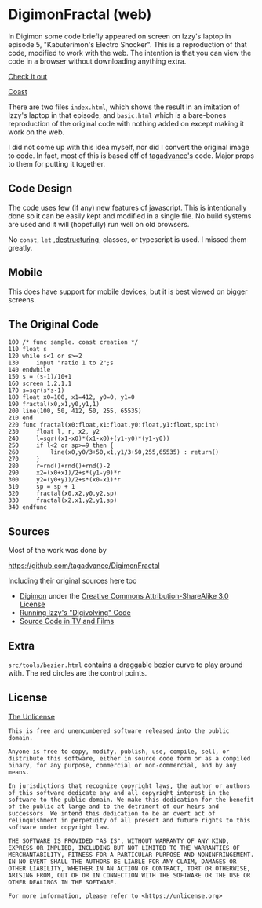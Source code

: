 # DigimonFractal (web)

In Digimon some code briefly appeared on screen on Izzy's laptop in episode 5, "Kabuterimon's Electro Shocker".
This is a reproduction of that code, modified to work with the web.
The intention is that you can view the code in a browser without downloading anything extra.

[Check it out](http://vafilor.github.io/DigimonFractalJS)

[Coast](/images/sample.png)

There are two files `index.html`, which shows the result in an imitation of Izzy's laptop in that episode, 
and `basic.html` which is a bare-bones reproduction of the original code with nothing added on except making it
work on the web.

I did not come up with this idea myself, nor did I convert the original image to code.
In fact, most of this is based off of [tagadvance's](https://github.com/tagadvance/DigimonFractal) code.
Major props to them for putting it together.


## Code Design

The code uses few (if any) new features of javascript. This is intentionally done so it can be easily
kept and modified in a single file. No build systems are used and it will (hopefully) run well on old browsers.

No `const`, `let` ,[destructuring](https://developer.mozilla.org/en-US/docs/Web/JavaScript/Reference/Operators/Destructuring_assignment), classes, or typescript is used. I missed them greatly.

## Mobile

This does have support for mobile devices, but it is best viewed on bigger screens.

## The Original Code

```
100 /* func sample. coast creation */
110 float s
120 while s<1 or s>=2
130     input "ratio 1 to 2";s
140 endwhile
150 s = (s-1)/10+1
160 screen 1,2,1,1
170 s=sqr(s*s-1)
180 float x0=100, x1=412, y0=0, y1=0
190 fractal(x0,x1,y0,y1,1)
200 line(100, 50, 412, 50, 255, 65535)
210 end
220 func fractal(x0:float,x1:float,y0:float,y1:float,sp:int)
230     float l, r, x2, y2
240     l=sqr((x1-x0)*(x1-x0)+(y1-y0)*(y1-y0))
250     if l<2 or sp>=9 then {
260         line(x0,y0/3+50,x1,y1/3+50,255,65535) : return()
270     }
280     r=rnd()+rnd()+rnd()-2
290     x2=(x0+x1)/2+s*(y1-y0)*r
300     y2=(y0+y1)/2+s*(x0-x1)*r
310     sp = sp + 1
320     fractal(x0,x2,y0,y2,sp)
330     fractal(x2,x1,y2,y1,sp)
340 endfunc
```

## Sources

Most of the work was done by

https://github.com/tagadvance/DigimonFractal

Including their original sources here too

* [Digimon](http://fingswotidun.com/code/index.php/Digimon) under the [Creative Commons Attribution-ShareAlike 3.0 License](http://creativecommons.org/licenses/by-sa/3.0/) 
* [Running Izzy's "Digivolving" Code](http://digitalworldproblems.tumblr.com/post/76036641581/while-im-looking-at-that-moviecode-post-he)
* [Source Code in TV and Films](http://moviecode.tumblr.com/post/104138324198/a-code-snippet-from-digimon-digital-monsters)


## Extra

`src/tools/bezier.html` contains a draggable bezier curve to play around with.
The red circles are the control points.

## License 

[The Unlicense](https://choosealicense.com/licenses/unlicense/)

```
This is free and unencumbered software released into the public domain.

Anyone is free to copy, modify, publish, use, compile, sell, or
distribute this software, either in source code form or as a compiled
binary, for any purpose, commercial or non-commercial, and by any
means.

In jurisdictions that recognize copyright laws, the author or authors
of this software dedicate any and all copyright interest in the
software to the public domain. We make this dedication for the benefit
of the public at large and to the detriment of our heirs and
successors. We intend this dedication to be an overt act of
relinquishment in perpetuity of all present and future rights to this
software under copyright law.

THE SOFTWARE IS PROVIDED "AS IS", WITHOUT WARRANTY OF ANY KIND,
EXPRESS OR IMPLIED, INCLUDING BUT NOT LIMITED TO THE WARRANTIES OF
MERCHANTABILITY, FITNESS FOR A PARTICULAR PURPOSE AND NONINFRINGEMENT.
IN NO EVENT SHALL THE AUTHORS BE LIABLE FOR ANY CLAIM, DAMAGES OR
OTHER LIABILITY, WHETHER IN AN ACTION OF CONTRACT, TORT OR OTHERWISE,
ARISING FROM, OUT OF OR IN CONNECTION WITH THE SOFTWARE OR THE USE OR
OTHER DEALINGS IN THE SOFTWARE.

For more information, please refer to <https://unlicense.org>
```